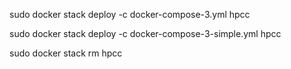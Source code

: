 

sudo docker stack deploy -c docker-compose-3.yml hpcc

sudo docker stack deploy -c docker-compose-3-simple.yml hpcc

sudo docker stack rm hpcc


